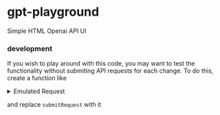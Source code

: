 # gpt-playground
Simple HTML Openai API UI

### development

If you wish to play around with this code, you may want to test the functionality without submiting API requests for each change. To do this, create a function like

<details>

<summary>Emulated Request</summary>

```js
function submitMessagesFake() {
        let query = getQuery();
        let interval;
        let i = 0;
        const strs = str();
        const chatScrollContainer = document.getElementById("chat-container");
        addNewChatBox("assistant");
        document.getElementById("add-message").classList.add("display-none");
        chatScrollContainer.scrollTop = chatScrollContainer.scrollHeight;
        const currentChat = document.querySelector(
          "#chat .chat-item:last-child textarea",
        );
        interval = setInterval(() => {
          if (breakStream || i >= strs.length) {
            document
              .getElementById("add-message")
              .classList.remove("display-none");
            const chatScrollContainer =
              document.getElementById("chat-container");
            chatScrollContainer.scrollTop = chatScrollContainer.scrollHeight;
            clearInterval(interval);
            breakStream = false;
            document.getElementById("submit-button").innerText = "submit";
            query.messages.push({ role: "assistant", content: strs });
            history.push(query);
            updateHistory();
          } else {
            const bottom =
              chatScrollContainer.scrollHeight -
              chatScrollContainer.scrollTop -
              chatScrollContainer.clientHeight;
            currentChat.value += strs[i++];
            const oldHeight = currentChat.style.height;
            currentChat.style.height = `${currentChat.scrollHeight}px`;
            const changed = oldHeight != currentChat.style.height;
            if (changed && bottom < 1) {
              chatScrollContainer.scrollTop = chatScrollContainer.scrollHeight;
            }
          }
        }, 1);
      }
```

</details>

and replace `submitRequest` with it
